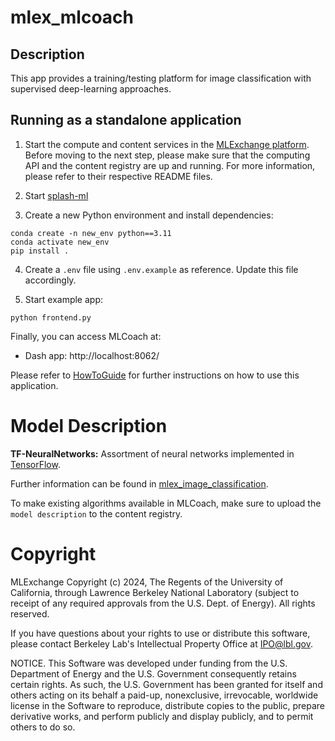 # mlex_mlcoach
## Description
This app provides a training/testing platform for image classification with supervised deep-learning approaches.

## Running as a standalone application

1. Start the compute and content services in the [MLExchange platform](https://github.com/mlexchange/mlex). Before moving to the next step, please make sure that the computing API and the content registry are up and running. For more information, please refer to their respective
README files.

2. Start [splash-ml](https://github.com/als-computing/splash-ml)

3. Create a new Python environment and install dependencies:
```
conda create -n new_env python==3.11
conda activate new_env
pip install .
```

4. Create a `.env` file using `.env.example` as reference. Update this file accordingly.

5. Start example app:
```
python frontend.py
```

Finally, you can access MLCoach at:
* Dash app: http://localhost:8062/

Please refer to [HowToGuide](/docs/tasks.md) for further instructions on how
to use this application.

# Model Description
**TF-NeuralNetworks:** Assortment of neural networks implemented in [TensorFlow](https://www.tensorflow.org).

Further information can be found in [mlex_image_classification](https://github.com/mlexchange/mlex_image_classification).

To make existing algorithms available in MLCoach, make sure to upload the `model description` to the content registry.

# Copyright
MLExchange Copyright (c) 2024, The Regents of the University of California, through Lawrence Berkeley National Laboratory (subject to receipt of any required approvals from the U.S. Dept. of Energy). All rights reserved.

If you have questions about your rights to use or distribute this software, please contact Berkeley Lab's Intellectual Property Office at IPO@lbl.gov.

NOTICE.  This Software was developed under funding from the U.S. Department of Energy and the U.S. Government consequently retains certain rights.  As such, the U.S. Government has been granted for itself and others acting on its behalf a paid-up, nonexclusive, irrevocable, worldwide license in the Software to reproduce, distribute copies to the public, prepare derivative works, and perform publicly and display publicly, and to permit others to do so.
